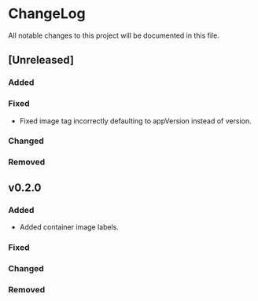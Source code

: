 # ChangeLog

All notable changes to this project will be documented in this file.

## \[Unreleased\]

### Added

### Fixed

- Fixed image tag incorrectly defaulting to appVersion instead of version.

### Changed

### Removed

## v0.2.0

### Added

- Added container image labels.

### Fixed

### Changed

### Removed

